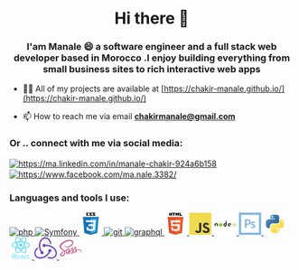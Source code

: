 

<h1 align="center">Hi there 👋</h1>
<h3 align="center">I'am Manale 😄 a software engineer and a full stack web developer based in Morocco .I enjoy building everything from small business sites to rich interactive web apps</h3>

- 👨‍💻 All of my projects are available at [https://chakir-manale.github.io/](https://chakir-manale.github.io/)

- 📫 How to reach me via email **chakirmanale@gmail.com**

<h3 align="left">Or .. connect with me via social media:</h3>
<p align="left">
<a href="https://ma.linkedin.com/in/manale-chakir-924a6b158" target="blank"><img align="center" src="https://cdn.jsdelivr.net/npm/simple-icons@3.0.1/icons/linkedin.svg" alt="https://ma.linkedin.com/in/manale-chakir-924a6b158" height="30" width="40" /></a><a href="https://www.facebook.com/ma.nale.3382/" target="blank"><img align="center" src="https://cdn.jsdelivr.net/npm/simple-icons@3.0.1/icons/facebook.svg" alt="https://www.facebook.com/ma.nale.3382/" height="30" width="40" /></a>
</p>

<h3 align="left">Languages and tools I use:</h3>
<p align="left">
  <a href="https://www.php.net/" target="_blank"> <img src="https://www.vectorlogo.zone/logos/php/php-icon.svg" alt="php" width="40" height="40"/> </a>
  <a href="https://symfony.com/" target="_blank"> <img src="https://www.vectorlogo.zone/logos/symfony/symfony-icon.svg" alt="Symfony" width="40" height="40"/> </a><a href="https://www.w3schools.com/css/" target="_blank"> <img src="https://raw.githubusercontent.com/devicons/devicon/master/icons/css3/css3-original-wordmark.svg" alt="css3" width="40" height="40"/> </a>
<a href="https://git-scm.com/" target="_blank"> <img src="https://www.vectorlogo.zone/logos/git-scm/git-scm-icon.svg" alt="git" width="40" height="40"/> </a>
<a href="https://graphql.org" target="_blank"> <img src="https://www.vectorlogo.zone/logos/graphql/graphql-icon.svg" alt="graphql" width="40" height="40"/> </a>
<a href="https://www.w3.org/html/" target="_blank"> <img src="https://raw.githubusercontent.com/devicons/devicon/master/icons/html5/html5-original-wordmark.svg" alt="html5" width="40" height="40"/> </a>
<a href="https://developer.mozilla.org/en-US/docs/Web/JavaScript" target="_blank"> <img src="https://raw.githubusercontent.com/devicons/devicon/master/icons/javascript/javascript-original.svg" alt="javascript" width="40" height="40"/> </a>
<a href="https://nodejs.org" target="_blank"> <img src="https://raw.githubusercontent.com/devicons/devicon/master/icons/nodejs/nodejs-original-wordmark.svg" alt="nodejs" width="40" height="40"/> </a>
<a href="https://www.photoshop.com/en" target="_blank"> <img src="https://raw.githubusercontent.com/devicons/devicon/master/icons/photoshop/photoshop-line.svg" alt="photoshop" width="40" height="40"/> </a>
<a href="https://www.python.org" target="_blank"> <img src="https://raw.githubusercontent.com/devicons/devicon/master/icons/python/python-original.svg" alt="python" width="40" height="40"/> </a>
<a href="https://reactjs.org/" target="_blank"> <img src="https://raw.githubusercontent.com/devicons/devicon/master/icons/react/react-original-wordmark.svg" alt="react" width="40" height="40"/> </a>
<a href="https://redux.js.org" target="_blank"> <img src="https://raw.githubusercontent.com/devicons/devicon/master/icons/redux/redux-original.svg" alt="redux" width="40" height="40"/> </a>
<a href="https://sass-lang.com" target="_blank"> <img src="https://raw.githubusercontent.com/devicons/devicon/master/icons/sass/sass-original.svg" alt="sass" width="40" height="40"/> </a>
</p>

[comment]: <> (<p><img align="left" src="https://github-readme-stats.vercel.app/api/top-langs?username=ahmed-elmeskyny&show_icons=true&locale=en&layout=compact" alt="ahmed-elmeskyny" /></p>)

[comment]: <> (<p>&nbsp;<img align="center" src="https://github-readme-stats.vercel.app/api?username=ahmed-elmeskyny&show_icons=true&locale=en" alt="ahmed-elmeskyny" /></p>)

<!--
**Chakir-Manale/Chakir-manale** is a ✨ _special_ ✨ repository because its `README.md` (this file) appears on your GitHub profile.

Here are some ideas to get you started:

- 🔭 I’m currently working on ...
- 🌱 I’m currently learning ...
- 👯 I’m looking to collaborate on ...
- 🤔 I’m looking for help with ...
- 💬 Ask me about ...
- 📫 How to reach me: ...
- 😄 Pronouns: ...
- ⚡ Fun fact: ...
-->
